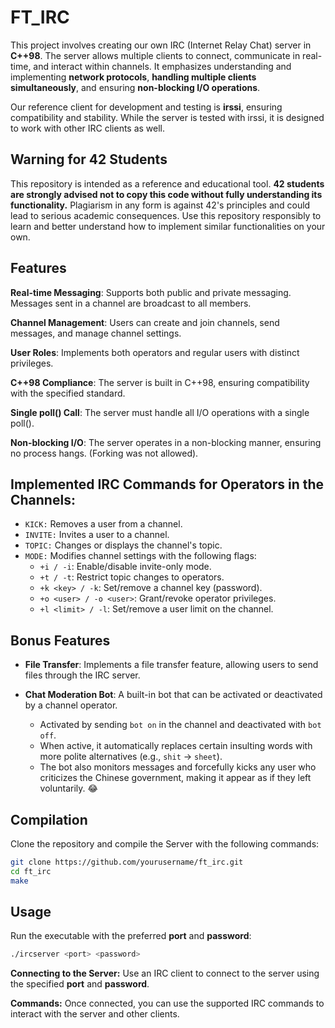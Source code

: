 # FT_IRC

This project involves creating our own IRC (Internet Relay Chat) server in **C++98**. The server allows multiple clients to connect, communicate in real-time, and interact within channels. It emphasizes understanding and implementing **network protocols**, **handling multiple clients simultaneously**, and ensuring **non-blocking I/O operations**.

Our reference client for development and testing is **irssi**, ensuring compatibility and stability. While the server is tested with irssi, it is designed to work with other IRC clients as well.


## Warning for 42 Students

This repository is intended as a reference and educational tool. **42 students are strongly advised not to copy this code without fully understanding its functionality.** Plagiarism in any form is against 42's principles and could lead to serious academic consequences. Use this repository responsibly to learn and better understand how to implement similar functionalities on your own.

## Features

**Real-time Messaging**: Supports both public and private messaging. Messages sent in a channel are broadcast to all members.

**Channel Management**: Users can create and join channels, send messages, and manage channel settings.

**User Roles**: Implements both operators and regular users with distinct privileges.

**C++98 Compliance**: The server is built in C++98, ensuring compatibility with the specified standard.

**Single poll() Call**: The server must handle all I/O operations with a single poll().

**Non-blocking I/O**: The server operates in a non-blocking manner, ensuring no process hangs. (Forking was not allowed).

## Implemented IRC Commands for Operators in the Channels:

- `KICK:` Removes a user from a channel.
- `INVITE:` Invites a user to a channel.
- `TOPIC:` Changes or displays the channel's topic.
- `MODE:` Modifies channel settings with the following flags:
    - ``+i / -i``: Enable/disable invite-only mode.
    - ``+t / -t``: Restrict topic changes to operators.
    - ``+k <key> / -k``: Set/remove a channel key (password).
    - ``+o <user> / -o <user>``: Grant/revoke operator privileges.
    - ``+l <limit> / -l``: Set/remove a user limit on the channel.

## Bonus Features

- **File Transfer**: Implements a file transfer feature, allowing users to send files through the IRC server.

- **Chat Moderation Bot**: A built-in bot that can be activated or deactivated by a channel operator.
     - Activated by sending ```bot on``` in the channel and deactivated with ```bot off```.
     - When active, it automatically replaces certain insulting words with more polite alternatives (e.g., ```shit``` → ```sheet```).
     - The bot also monitors messages and forcefully kicks any user who criticizes the Chinese government, making it appear as if they left voluntarily. 😂

## Compilation

Clone the repository and compile the Server with the following commands:

```bash
git clone https://github.com/yourusername/ft_irc.git
cd ft_irc
make
```

## Usage

Run the executable with the preferred **port** and **password**:

```bash
./ircserver <port> <password>
```

**Connecting to the Server:** Use an IRC client to connect to the server using the specified **port** and **password**.

**Commands:** Once connected, you can use the supported IRC commands to interact with the server and other clients.

